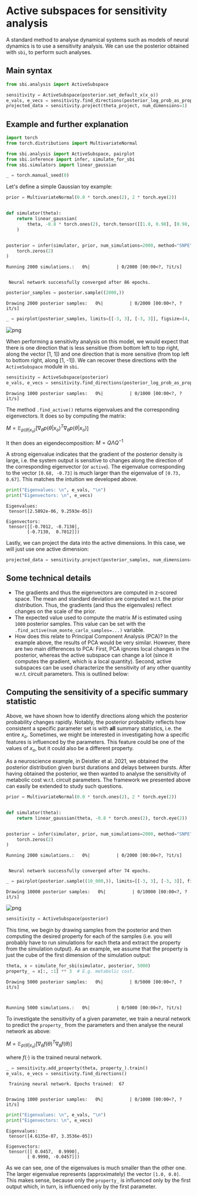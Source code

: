 # Active subspaces for sensitivity analysis

A standard method to analyse dynamical systems such as models of neural dynamics is to use a sensitivity analysis. We can use the posterior obtained with `sbi`, to perform such analyses.


## Main syntax


```python
from sbi.analysis import ActiveSubspace

sensitivity = ActiveSubspace(posterior.set_default_x(x_o))
e_vals, e_vecs = sensitivity.find_directions(posterior_log_prob_as_property=True)
projected_data = sensitivity.project(theta_project, num_dimensions=1)
```


## Example and further explanation



```python
import torch
from torch.distributions import MultivariateNormal

from sbi.analysis import ActiveSubspace, pairplot
from sbi.inference import infer, simulate_for_sbi
from sbi.simulators import linear_gaussian

_ = torch.manual_seed(0)
```

Let's define a simple Gaussian toy example:



```python
prior = MultivariateNormal(0.0 * torch.ones(2), 2 * torch.eye(2))


def simulator(theta):
    return linear_gaussian(
        theta, -0.8 * torch.ones(2), torch.tensor([[1.0, 0.98], [0.98, 1.0]])
    )


posterior = infer(simulator, prior, num_simulations=2000, method="SNPE").set_default_x(
    torch.zeros(2)
)
```


    Running 2000 simulations.:   0%|          | 0/2000 [00:00<?, ?it/s]


     Neural network successfully converged after 86 epochs.


```python
posterior_samples = posterior.sample((2000,))
```


    Drawing 2000 posterior samples:   0%|          | 0/2000 [00:00<?, ?it/s]



```python
_ = pairplot(posterior_samples, limits=[[-3, 3], [-3, 3]], figsize=(4, 4))
```


    
![png](09_sensitivity_analysis_files/09_sensitivity_analysis_8_0.png)
    


When performing a sensitivity analysis on this model, we would expect that there is one direction that is less sensitive (from bottom left to top right, along the vector [1, 1]) and one direction that is more sensitive (from top left to bottom right, along [1, -1]). We can recover these directions with the `ActiveSubspace` module in `sbi`.



```python
sensitivity = ActiveSubspace(posterior)
e_vals, e_vecs = sensitivity.find_directions(posterior_log_prob_as_property=True)
```


    Drawing 1000 posterior samples:   0%|          | 0/1000 [00:00<?, ?it/s]


The method `.find_active()` returns eigenvalues and the corresponding eigenvectors. It does so by computing the matrix:

$M = \mathbb{E}_{p(\theta|x_o)}[\nabla_{\theta}p(\theta|x_o)^T \nabla_{\theta}p(\theta|x_o)$]

It then does an eigendecomposition:
$M = Q \Lambda Q^{-1}$

A strong eigenvalue indicates that the gradient of the posterior density is large, i.e. the system output is sensitive to changes along the direction of the corresponding eigenvector (or `active`). The eigenvalue corresponding to the vector `[0.68, -0.73]` is much larger than the eigenvalue of `[0.73, 0.67]`. This matches the intuition we developed above.



```python
print("Eigenvalues: \n", e_vals, "\n")
print("Eigenvectors: \n", e_vecs)
```

    Eigenvalues: 
     tensor([2.5892e-06, 9.2593e-05]) 
    
    Eigenvectors: 
     tensor([[-0.7012, -0.7130],
            [-0.7130,  0.7012]])


Lastly, we can project the data into the active dimensions. In this case, we will just use one active dimension:



```python
projected_data = sensitivity.project(posterior_samples, num_dimensions=1)
```

## Some technical details

- The gradients and thus the eigenvectors are computed in z-scored space. The mean and standard deviation are computed w.r.t. the prior distribution. Thus, the gradients (and thus the eigenvales) reflect changes on the scale of the prior.
- The expected value used to compute the matrix $M$ is estimated using `1000` posterior samples. This value can be set with the `.find_active(num_monte_carlo_samples=...)` variable.
- How does this relate to Principal Component Analysis (PCA)? In the example above, the results of PCA would be very similar. However, there are two main differences to PCA: First, PCA ignores local changes in the posterior, whereas the active subspace can change a lot (since it computes the gradient, which is a local quantity). Second, active subspaces can be used characterize the sensitivity of any other quantity w.r.t. circuit parameters. This is outlined below:


## Computing the sensitivity of a specific summary statistic

Above, we have shown how to identify directions along which the posterior probability changes rapidly. Notably, the posterior probability reflects how consistent a specific parameter set is with **all** summary statistics, i.e. the entire $x_o$. Sometimes, we might be interested in investigating how a specific features is influenced by the parameters. This feature could be one of the values of $x_o$, but it could also be a different property.

As a neuroscience example, in Deistler et al. 2021, we obtained the posterior distribution given burst durations and delays between bursts. After having obtained the posterior, we then wanted to analyse the sensitivity of metabolic cost w.r.t. circuit parameters. The framework we presented above can easily be extended to study such questions.



```python
prior = MultivariateNormal(0.0 * torch.ones(2), 2 * torch.eye(2))


def simulator(theta):
    return linear_gaussian(theta, -0.8 * torch.ones(2), torch.eye(2))


posterior = infer(simulator, prior, num_simulations=2000, method="SNPE").set_default_x(
    torch.zeros(2)
)
```


    Running 2000 simulations.:   0%|          | 0/2000 [00:00<?, ?it/s]


     Neural network successfully converged after 74 epochs.


```python
_ = pairplot(posterior.sample((10_000,)), limits=[[-3, 3], [-3, 3]], figsize=(4, 4))
```


    Drawing 10000 posterior samples:   0%|          | 0/10000 [00:00<?, ?it/s]



    
![png](09_sensitivity_analysis_files/09_sensitivity_analysis_18_1.png)
    



```python
sensitivity = ActiveSubspace(posterior)
```

This time, we begin by drawing samples from the posterior and then computing the desired property for each of the samples (i.e. you will probably have to run simulations for each theta and extract the property from the simulation output). As an example, we assume that the property is just the cube of the first dimension of the simulation output:



```python
theta, x = simulate_for_sbi(simulator, posterior, 5000)
property_ = x[:, :1] ** 3  # E.g. metabolic cost.
```


    Drawing 5000 posterior samples:   0%|          | 0/5000 [00:00<?, ?it/s]



    Running 5000 simulations.:   0%|          | 0/5000 [00:00<?, ?it/s]


To investigate the sensitivity of a given parameter, we train a neural network to predict the `property_` from the parameters and then analyse the neural network as above:

$M = \mathbb{E}_{p(\theta|x_o)}[\nabla_{\theta}f(\theta)^T \nabla_{\theta}f(\theta)$]

where $f(\cdot)$ is the trained neural network.



```python
_ = sensitivity.add_property(theta, property_).train()
e_vals, e_vecs = sensitivity.find_directions()
```

     Training neural network. Epochs trained:  67


    Drawing 1000 posterior samples:   0%|          | 0/1000 [00:00<?, ?it/s]



```python
print("Eigenvalues: \n", e_vals, "\n")
print("Eigenvectors: \n", e_vecs)
```

    Eigenvalues: 
     tensor([4.6135e-07, 3.3536e-05]) 
    
    Eigenvectors: 
     tensor([[ 0.0457,  0.9990],
            [ 0.9990, -0.0457]])


As we can see, one of the eigenvalues is much smaller than the other one. The larger eigenvalue represents (approximately) the vector `[1.0, 0.0]`. This makes sense, because only the `property_` is influenced only by the first output which, in turn, is influenced only by the first parameter.

